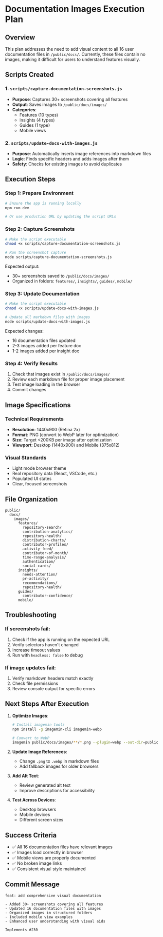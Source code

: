 # Documentation Images Execution Plan

## Overview
This plan addresses the need to add visual content to all 16 user documentation files in `/public/docs/`. Currently, these files contain no images, making it difficult for users to understand features visually.

## Scripts Created

### 1. `scripts/capture-documentation-screenshots.js`
- **Purpose**: Captures 30+ screenshots covering all features
- **Output**: Saves images to `/public/docs/images/`
- **Categories**:
  - Features (10 types)
  - Insights (4 types)
  - Guides (1 type)
  - Mobile views

### 2. `scripts/update-docs-with-images.js`
- **Purpose**: Automatically inserts image references into markdown files
- **Logic**: Finds specific headers and adds images after them
- **Safety**: Checks for existing images to avoid duplicates

## Execution Steps

### Step 1: Prepare Environment
```bash
# Ensure the app is running locally
npm run dev

# Or use production URL by updating the script URLs
```

### Step 2: Capture Screenshots
```bash
# Make the script executable
chmod +x scripts/capture-documentation-screenshots.js

# Run the screenshot capture
node scripts/capture-documentation-screenshots.js
```

Expected output:
- 30+ screenshots saved to `/public/docs/images/`
- Organized in folders: `features/`, `insights/`, `guides/`, `mobile/`

### Step 3: Update Documentation
```bash
# Make the script executable
chmod +x scripts/update-docs-with-images.js

# Update all markdown files with images
node scripts/update-docs-with-images.js
```

Expected changes:
- 16 documentation files updated
- 2-3 images added per feature doc
- 1-2 images added per insight doc

### Step 4: Verify Results
1. Check that images exist in `/public/docs/images/`
2. Review each markdown file for proper image placement
3. Test image loading in the browser
4. Commit changes

## Image Specifications

### Technical Requirements
- **Resolution**: 1440x900 (Retina 2x)
- **Format**: PNG (convert to WebP later for optimization)
- **Size**: Target <200KB per image after optimization
- **Viewport**: Desktop (1440x900) and Mobile (375x812)

### Visual Standards
- Light mode browser theme
- Real repository data (React, VSCode, etc.)
- Populated UI states
- Clear, focused screenshots

## File Organization
```
public/
  docs/
    images/
      features/
        repository-search/
        contribution-analytics/
        repository-health/
        distribution-charts/
        contributor-profiles/
        activity-feed/
        contributor-of-month/
        time-range-analysis/
        authentication/
        social-cards/
      insights/
        needs-attention/
        pr-activity/
        recommendations/
        repository-health/
      guides/
        contributor-confidence/
      mobile/
```

## Troubleshooting

### If screenshots fail:
1. Check if the app is running on the expected URL
2. Verify selectors haven't changed
3. Increase timeout values
4. Run with `headless: false` to debug

### If image updates fail:
1. Verify markdown headers match exactly
2. Check file permissions
3. Review console output for specific errors

## Next Steps After Execution

1. **Optimize Images**:
   ```bash
   # Install imagemin tools
   npm install -g imagemin-cli imagemin-webp
   
   # Convert to WebP
   imagemin public/docs/images/**/*.png --plugin=webp --out-dir=public/docs/images
   ```

2. **Update Image References**:
   - Change `.png` to `.webp` in markdown files
   - Add fallback images for older browsers

3. **Add Alt Text**:
   - Review generated alt text
   - Improve descriptions for accessibility

4. **Test Across Devices**:
   - Desktop browsers
   - Mobile devices
   - Different screen sizes

## Success Criteria
- ✅ All 16 documentation files have relevant images
- ✅ Images load correctly in browser
- ✅ Mobile views are properly documented
- ✅ No broken image links
- ✅ Consistent visual style maintained

## Commit Message
```
feat: add comprehensive visual documentation

- Added 30+ screenshots covering all features
- Updated 16 documentation files with images
- Organized images in structured folders
- Included mobile view examples
- Enhanced user understanding with visual aids

Implements #230
```